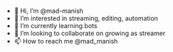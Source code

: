 - 👋 Hi, I’m @mad-manish
- 👀 I’m interested in streaming, editing, automation
- 🌱 I’m currently learning bots
- 💞️ I’m looking to collaborate on growing as streamer
- 📫 How to reach me @mad_manish

<!---
mad-manish/mad-manish is a ✨ special ✨ repository because its `README.md` (this file) appears on your GitHub profile.
You can click the Preview link to take a look at your changes.
--->
